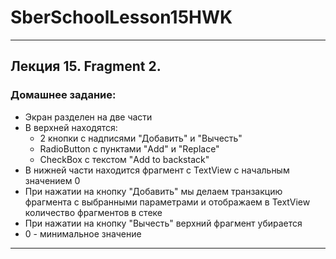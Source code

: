 # SberSchoolLesson15HWK
-----------------------------------------------------------------------------------------------------------------------------------------------------
## Лекция 15. Fragment 2.

### Домашнее задание:
* Экран разделен на две части
* В верхней находятся:        
    - 2 кнопки с надписями "Добавить" и "Вычесть"
    - RadioButton с пунктами "Add" и "Replace"
    - CheckBox с текстом "Add to backstack"
* В нижней части находится фрагмент с TextView с начальным значением 0
* При нажатии на кнопку "Добавить" мы делаем транзакцию фрагмента с выбранными параметрами и отображаем в TextView количество фрагментов в стеке
* При нажатии на кнопку "Вычесть" верхний фрагмент убирается
* 0 - минимальное значение
-----------------------------------------------------------------------------------------------------------------------------------------------------